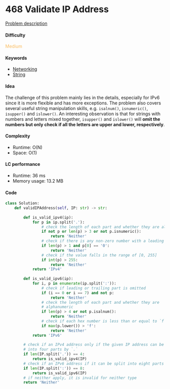 468 Validate IP Address
=======================
[Problem description](https://leetcode.com/problems/validate-ip-address/)

#### Difficulty
<span style="color:#FABC60">Medium</span>

#### Keywords
- [Networking](../categories/networking.md)
- [String](../categories/strings.md)
  
#### Idea
The challenge of this problem mainly lies in the details, especially for IPv6 since it is more flexible and has more exceptions. The problem also covers several useful string manipulation skills, e.g. `isalnum()`, `isnumeric()`, `isupper()` and `islower()`. An interesting observation is that for strings with numbers and letters mixed together, `isupper()` and `islower()` will **omit the numbers but only check if all the letters are upper and lower, respectively**.

#### Complexity
- Runtime: O(N)
- Space: O(1)
  
#### LC performance
- Runtime: 36 ms
- Memory usage: 13.2 MB

#### Code
```python
class Solution:
    def validIPAddress(self, IP: str) -> str:
        
        def is_valid_ipv4(ip):
            for p in ip.split('.'):
                # check the length of each part and whether they are all numeric
                if not p or len(p) > 3 or not p.isnumeric():
                    return 'Neither'
                # check if there is any non-zero number with a leading zero
                if len(p) > 1 and p[0] == '0':
                    return 'Neither'
                # check if the value falls in the range of [0, 255]
                if int(p) > 255:
                    return 'Neither'
            return 'IPv4'
        
        def is_valid_ipv6(ip):
            for i, p in enumerate(ip.split(':')):
                # check if leading or trailing part is omitted 
                if (i == 0 or i == 7) and not p:
                    return 'Neither'
                # check the length of each part and whether they are 
                # alphanumeric
                if len(p) > 4 or not p.isalnum():
                    return 'Neither'
                # check if each hex number is less than or equal to `f`
                if max(p.lower()) > 'f':
                    return 'Neither'
            return 'IPv6'
        
        # check if an IPv4 address only if the given IP address can be split 
        # into four parts by `.`
        if len(IP.split('.')) == 4:
            return is_valid_ipv4(IP)
        # check if an IPv6 address if it can be split into eight parts by `:`
        if len(IP.split(':')) == 8:
            return is_valid_ipv6(IP)
        # if neither apply, it is invalid for neither type
        return 'Neither'
```